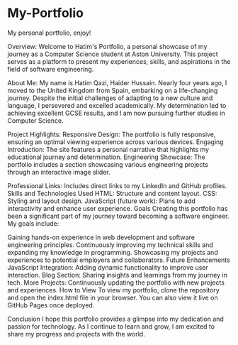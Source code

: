 # My-Portfolio
My personal portfolio, enjoy!



Overview:
Welcome to Hatim's Portfolio, a personal showcase of my journey as a Computer Science student at Aston University. This project serves as a platform to present my experiences, skills, and aspirations in the field of software engineering.

About Me:
My name is Hatim Qazi, Haider Hussain. Nearly four years ago, I moved to the United Kingdom from Spain, embarking on a life-changing journey. Despite the initial challenges of adapting to a new culture and language, I persevered and excelled academically. My determination led to achieving excellent GCSE results, and I am now pursuing further studies in Computer Science.

Project Highlights:
Responsive Design: The portfolio is fully responsive, ensuring an optimal viewing experience across various devices.
Engaging Introduction: The site features a personal narrative that highlights my educational journey and determination.
Engineering Showcase: The portfolio includes a section showcasing various engineering projects through an interactive image slider.

Professional Links: Includes direct links to my LinkedIn and GitHub profiles.
Skills and Technologies Used
HTML: Structure and content layout.
CSS: Styling and layout design.
JavaScript (future work): Plans to add interactivity and enhance user experience.
Goals
Creating this portfolio has been a significant part of my journey toward becoming a software engineer. My goals include:

Gaining hands-on experience in web development and software engineering principles.
Continuously improving my technical skills and expanding my knowledge in programming.
Showcasing my projects and experiences to potential employers and collaborators.
Future Enhancements
JavaScript Integration: Adding dynamic functionality to improve user interaction.
Blog Section: Sharing insights and learnings from my journey in tech.
More Projects: Continuously updating the portfolio with new projects and experiences.
How to View
To view my portfolio, clone the repository and open the index.html file in your browser. You can also view it live on GitHub Pages once deployed.

Conclusion
I hope this portfolio provides a glimpse into my dedication and passion for technology. As I continue to learn and grow, I am excited to share my progress and projects with the world.

